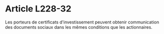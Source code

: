 # Article L228-32

Les porteurs de certificats d'investissement peuvent obtenir communication des documents sociaux dans les mêmes conditions que les actionnaires.